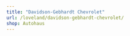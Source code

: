 ```yaml
---
title: "Davidson-Gebhardt Chevrolet"
url: /loveland/davidson-gebhardt-chevrolet/
shop: Autohaus
---
```

